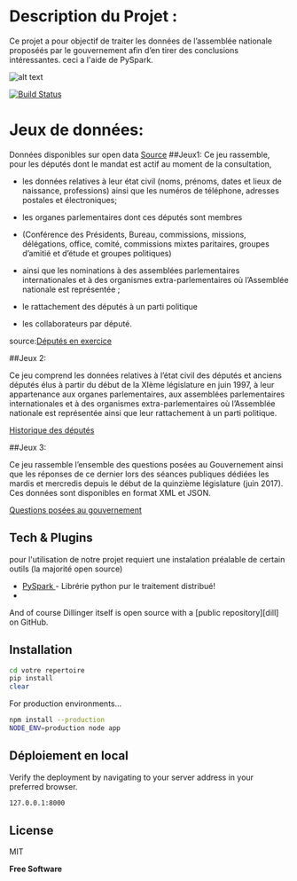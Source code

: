 # Description du Projet :
Ce projet a pour objectif de traiter les données de l’assemblée nationale 
proposéés par le gouvernement afin d’en tirer des conclusions intéressantes.
ceci a l'aide de PySpark.

![alt text](https://databricks.com/wp-content/uploads/2018/12/PySpark-1024x164.png)




[![Build Status](https://travis-ci.org/joemccann/dillinger.svg?branch=master)](https://spark.apache.org/docs/latest/api/python/)


# Jeux de données:
Données disponibles sur open data
[Source]
##Jeux1:
Ce jeu rassemble, pour les députés dont le mandat est actif au moment de la consultation,

- les données relatives à leur état civil  (noms, prénoms, dates et lieux de naissance, professions) ainsi que les numéros de téléphone, adresses postales et électroniques;

- les organes parlementaires  dont  ces députés sont membres  
- (Conférence des Présidents,  Bureau,  commissions, missions, délégations, office, comité, commissions mixtes paritaires, groupes d’amitié et d’étude et groupes politiques) 
- ainsi que les nominations à des assemblées parlementaires internationales et à des organismes extra-parlementaires où l’Assemblée nationale est représentée ;

- le rattachement des députés à un parti politique

- les collaborateurs par député.

source:[Députés en exercice]

##Jeux 2: 

Ce jeu comprend les données relatives à l’état civil 
des députés et anciens députés élus à partir du début de 
la XIème législature en juin 1997, à leur appartenance aux 
organes parlementaires, aux assemblées parlementaires 
internationales et à des organismes extra-parlementaires où 
l’Assemblée nationale est représentée 
ainsi que leur  rattachement à un parti politique. 

[Historique des députés]

##Jeux 3:

Ce jeu rassemble l’ensemble des questions posées au 
Gouvernement ainsi que les réponses de ce dernier lors des séances publiques 
dédiées les mardis et mercredis depuis le début de la quinzième législature 
(juin 2017). 
Ces données sont disponibles en format XML et JSON.

[Questions posées au gouvernement ]






## Tech & Plugins

pour l'utilisation de notre projet requiert une instalation préalable de certain outils (la majorité open source)

- [PySpark ] - Librérie python pur le traitement distribué!
-

And of course Dillinger itself is open source with a [public repository][dill]
 on GitHub.

## Installation



```sh
cd votre repertoire
pip install 
clear
```

For production environments...

```sh
npm install --production
NODE_ENV=production node app
```







## Déploiement en local 

Verify the deployment by navigating to your server address in
your preferred browser.

```sh
127.0.0.1:8000
```

## License

MIT

**Free Software**

[//]: # (These are reference links used in the body of this note and get stripped out when the markdown processor does its job. There is no need to format nicely because it shouldn't be seen. Thanks SO - http://stackoverflow.com/questions/4823468/store-comments-in-markdown-syntax)

   
   [PySpark ]: <https://spark.apache.org/docs/latest/api/python/#>
   
  [Députés en exercice]:<https://data.assemblee-nationale.fr/static/openData/repository/15/amo/deputes_actifs_csv_opendata/liste_deputes_libre_office.csv>
  [Historique des députés]:<https://data.assemblee-nationale.fr/static/openData/repository/15/amo/tous_acteurs_mandats_organes_xi_legislature/AMO30_tous_acteurs_tous_mandats_tous_organes_historique.json.zip>
   [Questions posées au gouvernement ]:<https://data.assemblee-nationale.fr/static/openData/repository/15/questions/questions_gouvernement/Questions_gouvernement_XV.json.zip>
  [Source]:<https://data.assemblee-nationale.fr/>
